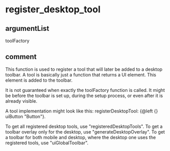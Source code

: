 # register_desktop_tool
## argumentList
toolFactory
## comment

This function is used to register a tool that will later be added to a desktop toolbar.
A tool is basically just a function that returns a UI element. This element is added to the toolbar.

It is not guaranteed when exactly the toolFactory function is called.
It might be before the toolbar is set up, during the setup process, or even after it is already visible.

A tool implementation might look like this:
registerDesktopTool: {@left {} uiButton "Button"}.

To get all registered desktop tools, use "registeredDesktopTools".
To get a toolbar overlay only for the desktop, use "generateDesktopOverlay".
To get a toolbar for both mobile and desktop, where the desktop one uses the registered tools, use "uiGlobalToolbar".
